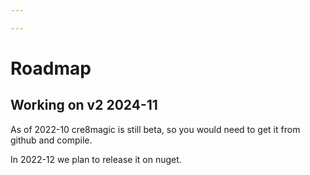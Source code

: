 ```yaml
---

---
```


# Roadmap


## Working on v2 2024-11

As of 2022-10 cre8magic is still beta, so you would need to get it from github and compile.

In 2022-12 we plan to release it on nuget.
